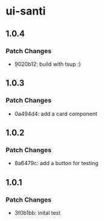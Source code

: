 # ui-santi

## 1.0.4

### Patch Changes

- 9020b12: build with tsup :)

## 1.0.3

### Patch Changes

- 0a494d4: add a card component

## 1.0.2

### Patch Changes

- 8a6479c: add a button for testing

## 1.0.1

### Patch Changes

- 3f0b1bb: inital test
